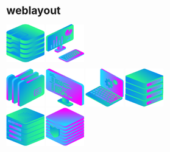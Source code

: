 # weblayout
<img src="img/data_storage_2_2.png" width = "100" height = "100">   <img src="img/desktop_analytics_2.png" width = "100" height = "100">

<img src="img/files_2.png" width = "100" height = "100">
<img src="img/monitor_coding_2.png" width = "100" height = "100">

<img src="img/monitor_settings_2.png" width = "100" height = "100">

<img src="img/server_2_2.png" width = "100" height = "100">

<img src="img/server_3.png" width = "100" height = "100">
<img src="img/server_safe_2.png" width = "100" height = "100">


